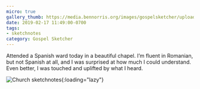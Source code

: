 ```yaml
---
micro: true
gallery_thumb: https://media.bennorris.org/images/gospelsketcher/uploads/2019/1d84899392.jpg
date: 2019-02-17 11:49:00-0700
tags:
- sketchnotes
category: Gospel Sketcher
---
```


Attended a Spanish ward today in a beautiful chapel. I’m fluent in Romanian, but not Spanish at all, and I was surprised at how much I could understand. Even better, I was touched and uplifted by what I heard.

![Church sketchnotes](https://media.bennorris.org/images/gospelsketcher/uploads/2019/1d84899392.jpg){:loading="lazy"}